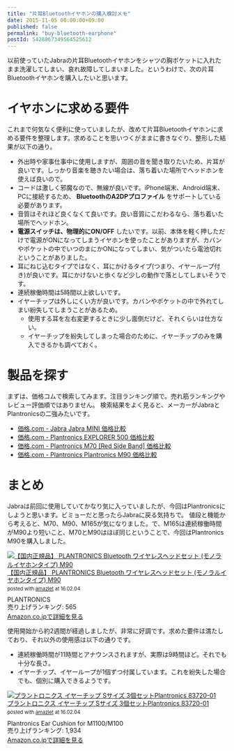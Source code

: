```yaml
---
title: "片耳Bluetoothイヤホンの購入検討メモ"
date: 2015-11-05 00:00:00+09:00
published: false
permalink: "buy-bluetooth-earphone"
postId: 5428867349564525612
---
```


以前使っていたJabraの片耳Bluetoothイヤホンをシャツの胸ポケットに入れたまま洗濯してしまい、哀れ故障してしまいました。というわけで、次の片耳Bluetoothイヤホンを購入したいと思います。

<!-- more -->

# イヤホンに求める要件

これまで何気なく便利に使っていましたが、改めて片耳Bluetoothイヤホンに求める要件を整理します。求めることを思いつくがままに書きなぐり、整形した結果が以下の通り。

* 外出時や家事仕事中に使用しますが、周囲の音を聞き取りたいため、片耳が良いです。しっかり音楽を聴きたい場合は、落ち着いた場所でヘッドホンを使えば良いので。
* コードは激しく邪魔なので、無線が良いです。iPhone端末、Android端末、PCに接続するため、 **BluetoothのA2DPプロファイル** をサポートしている必要があります。
* 音質はそれほど良くなくて良いです。良い音質にこだわるなら、落ち着いた場所でヘッドホン。
* **電源スイッチは、物理的にON/OFF** したいです。以前、本体を軽く押しただけで電源がONになってしまうイヤホンを使ったことがありますが、カバンやポケットの中でいつのまにかONになってしまい、気がついたら電池切れということがありました。
* 耳にねじ込むタイプではなく、耳にかけるタイプ(つまり、イヤーループ付き)が良いです。耳にかけないと歩くなど少しの動作で落としてしまいそうです。
* 連続稼働時間は5時間以上欲しいです。
* イヤーチップは外しにくい方が良いです。カバンやポケットの中で外れてしまい紛失してしまうことがあるため。
	* 使用する耳を左右変更するときに少し面倒だけど、それくらいは仕方ない。
	* イヤーチップを紛失してしまった場合のために、イヤーチップのみを購入できるかも調べておく。

# 製品を探す

まずは、価格コムで検索してみます。注目ランキング順で。売れ筋ランキングやレビュー評価順ではありません。
検索結果をよく見ると、メーカーがJabraとPlantronicsの二強みたいです。

* [価格.com - Jabra Jabra MINI 価格比較](http://kakaku.com/item/K0000746700/)
* [価格.com - Plantronics EXPLORER 500 価格比較](http://kakaku.com/item/K0000789779/)
* [価格.com - Plantronics M70 [Red Side Band] 価格比較](http://kakaku.com/item/K0000624074/)
* [価格.com - Plantronics Plantronics M90 価格比較](http://kakaku.com/item/K0000630559/)

# まとめ

Jabraは前回に使用していてかなり気に入っていましたが、今回はPlantronicsにしようと思います。ビミョーだと思ったらJabraに戻る気持ちで。
値段と機能から考えると、M70、M90、M165が気になりました。で、M165は連続稼働時間がM90より短いこと、M70とM90はほぼ同じということで、今回はPlantronics M90を購入しました。

<div class="amazlet-box" style="margin-bottom:0px;"><div class="amazlet-image" style="float:left;margin:0px 12px 1px 0px;"><a href="http://www.amazon.co.jp/exec/obidos/ASIN/B00IWO52CW/yf073-22/ref=nosim/" name="amazletlink" target="_blank"><img src="http://ecx.images-amazon.com/images/I/41XzQulFBmL._SL160_.jpg" alt="【国内正規品】 PLANTRONICS Bluetooth ワイヤレスヘッドセット (モノラルイヤホンタイプ) M90" style="border: none;" /></a></div><div class="amazlet-info" style="line-height:120%; margin-bottom: 10px"><div class="amazlet-name" style="margin-bottom:10px;line-height:120%"><a href="http://www.amazon.co.jp/exec/obidos/ASIN/B00IWO52CW/yf073-22/ref=nosim/" name="amazletlink" target="_blank">【国内正規品】 PLANTRONICS Bluetooth ワイヤレスヘッドセット (モノラルイヤホンタイプ) M90</a><div class="amazlet-powered-date" style="font-size:80%;margin-top:5px;line-height:120%">posted with <a href="http://www.amazlet.com/" title="amazlet" target="_blank">amazlet</a> at 16.02.04</div></div><div class="amazlet-detail">PLANTRONICS <br />売り上げランキング: 565<br /></div><div class="amazlet-sub-info" style="float: left;"><div class="amazlet-link" style="margin-top: 5px"><a href="http://www.amazon.co.jp/exec/obidos/ASIN/B00IWO52CW/yf073-22/ref=nosim/" name="amazletlink" target="_blank">Amazon.co.jpで詳細を見る</a></div></div></div><div class="amazlet-footer" style="clear: left"></div></div>

使用開始から約2週間が経過しましたが、非常に好調です。求めた要件は満たしており、それ以外の使用感は以下の通りです。

* 連続稼働時間が11時間とアナウンスされますが、実際は9時間ほど。それでも十分な長さ。
* イヤーチップ、イヤーループが1個ずつ付属しています。これを紛失した場合でも、個別に購入できるようです。

<div class="amazlet-box" style="margin-bottom:0px;"><div class="amazlet-image" style="float:left;margin:0px 12px 1px 0px;"><a href="http://www.amazon.co.jp/exec/obidos/ASIN/B0054R7WNC/yf073-22/ref=nosim/" name="amazletlink" target="_blank"><img src="http://ecx.images-amazon.com/images/I/31ouS5ETAJL._SL160_.jpg" alt="プラントロニクス イヤーチップ Sサイズ 3個セットPlantronics 83720-01" style="border: none;" /></a></div><div class="amazlet-info" style="line-height:120%; margin-bottom: 10px"><div class="amazlet-name" style="margin-bottom:10px;line-height:120%"><a href="http://www.amazon.co.jp/exec/obidos/ASIN/B0054R7WNC/yf073-22/ref=nosim/" name="amazletlink" target="_blank">プラントロニクス イヤーチップ Sサイズ 3個セットPlantronics 83720-01</a><div class="amazlet-powered-date" style="font-size:80%;margin-top:5px;line-height:120%">posted with <a href="http://www.amazlet.com/" title="amazlet" target="_blank">amazlet</a> at 16.02.04</div></div><div class="amazlet-detail">Plantronics Ear Cushion for M1100/M100 <br />売り上げランキング: 1,934<br /></div><div class="amazlet-sub-info" style="float: left;"><div class="amazlet-link" style="margin-top: 5px"><a href="http://www.amazon.co.jp/exec/obidos/ASIN/B0054R7WNC/yf073-22/ref=nosim/" name="amazletlink" target="_blank">Amazon.co.jpで詳細を見る</a></div></div></div><div class="amazlet-footer" style="clear: left"></div></div>
